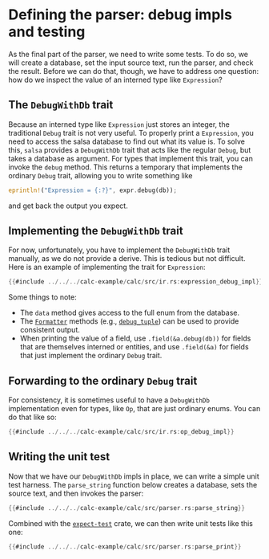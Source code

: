 # Defining the parser: debug impls and testing

As the final part of the parser, we need to write some tests.
To do so, we will create a database, set the input source text, run the parser, and check the result.
Before we can do that, though, we have to address one question: how do we inspect the value of an interned type like `Expression`?

## The `DebugWithDb` trait

Because an interned type like `Expression` just stores an integer, the traditional `Debug` trait is not very useful.
To properly print a `Expression`, you need to access the salsa database to find out what its value is.
To solve this, `salsa` provides a `DebugWithDb` trait that acts like the regular `Debug`, but takes a database as argument.
For types that implement this trait, you can invoke the `debug` method.
This returns a temporary that implements the ordinary `Debug` trait, allowing you to write something like

```rust
eprintln!("Expression = {:?}", expr.debug(db));
```

and get back the output you expect.

## Implementing the `DebugWithDb` trait

For now, unfortunately, you have to implement the `DebugWithDb` trait manually, as we do not provide a derive.
This is tedious but not difficult. Here is an example of implementing the trait for `Expression`:

```rust
{{#include ../../../calc-example/calc/src/ir.rs:expression_debug_impl}}
```

Some things to note:

- The `data` method gives access to the full enum from the database.
- The [`Formatter`] methods (e.g., [`debug_tuple`]) can be used to provide consistent output.
- When printing the value of a field, use `.field(&a.debug(db))` for fields that are themselves interned or entities, and use `.field(&a)` for fields that just implement the ordinary `Debug` trait.

[`debug_tuple`]: https://doc.rust-lang.org/std/fmt/struct.Formatter.html#method.debug_tuple
[`formatter`]: https://doc.rust-lang.org/std/fmt/struct.Formatter.html#

## Forwarding to the ordinary `Debug` trait

For consistency, it is sometimes useful to have a `DebugWithDb` implementation even for types, like `Op`, that are just ordinary enums. You can do that like so:

```rust
{{#include ../../../calc-example/calc/src/ir.rs:op_debug_impl}}
```

## Writing the unit test

Now that we have our `DebugWithDb` impls in place, we can write a simple unit test harness.
The `parse_string` function below creates a database, sets the source text, and then invokes the parser:

```rust
{{#include ../../../calc-example/calc/src/parser.rs:parse_string}}
```

Combined with the [`expect-test`](https://crates.io/crates/expect-test) crate, we can then write unit tests like this one:

```rust
{{#include ../../../calc-example/calc/src/parser.rs:parse_print}}
```
